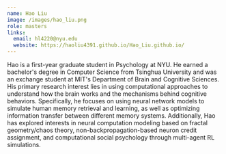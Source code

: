 ```yaml
---
name: Hao Liu
image: /images/hao_liu.png
role: masters
links:
  email: hl4220@nyu.edu
  website: https://haoliu4391.github.io/Hao_Liu.github.io/
---
```


Hao is a first-year graduate student in Psychology at NYU. He earned a bachelor's degree in Computer Science from Tsinghua University and was an exchange student at MIT's Department of Brain and Cognitive Sciences. His primary research interest lies in using computational approaches to understand how the brain works and the mechanisms behind cognitive behaviors. Specifically, he focuses on using neural network models to simulate human memory retrieval and learning, as well as optimizing information transfer between different memory systems. Additionally, Hao has explored interests in neural computation modeling based on fractal geometry/chaos theory, non-backpropagation-based neuron credit assignment, and computational social psychology through multi-agent RL simulations.
